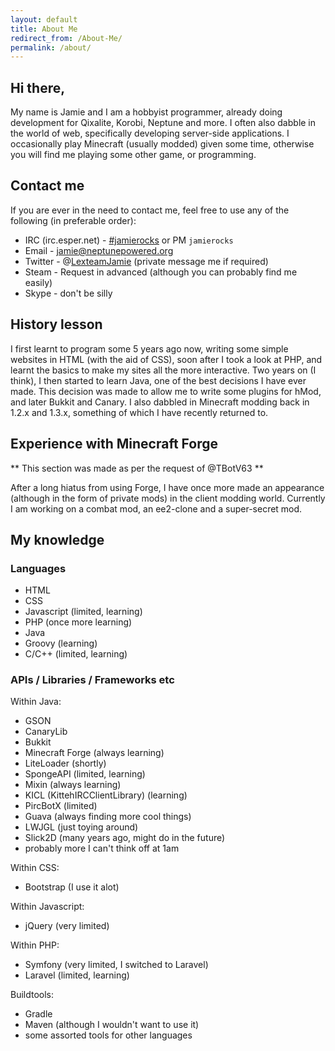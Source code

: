 ```yaml
---
layout: default
title: About Me
redirect_from: /About-Me/
permalink: /about/
---
```

## Hi there,
My name is Jamie and I am a hobbyist programmer, already doing development for Qixalite, Korobi, Neptune and more. I often also dabble in the world of web, specifically developing server-side applications. I occasionally play Minecraft (usually modded) given some time, otherwise you will find me playing some other game, or programming.

## Contact me
If you are ever in the need to contact me, feel free to use any of the following (in preferable order):

* IRC (irc.esper.net) - [#jamierocks](http://webchat.esper.net/?nick=&channels=jamierocks) or PM `jamierocks`
* Email - jamie@neptunepowered.org
* Twitter - @[LexteamJamie](https://twitter.com/LexteamJamie) (private message me if required)
* Steam - Request in advanced (although you can probably find me easily)
* Skype - don't be silly

## History lesson
I first learnt to program some 5 years ago now, writing some simple websites in HTML (with the aid of CSS), soon after I took a look at PHP, and learnt the basics to make my sites all the more interactive.
Two years on (I think), I then started to learn Java, one of the best decisions I have ever made. This decision was made to allow me to write some plugins for hMod, and later Bukkit and Canary. I also dabbled in Minecraft modding back in 1.2.x and 1.3.x, something of which I have recently returned to.

## Experience with Minecraft Forge
** This section was made as per the request of @TBotV63 **

After a long hiatus from using Forge, I have once more made an appearance (although in the form of private mods) in the client modding world. Currently I am working on a combat mod, an ee2-clone and a super-secret mod.

## My knowledge

### Languages

* HTML
* CSS
* Javascript (limited, learning)
* PHP (once more learning)
* Java
* Groovy (learning)
* C/C++ (limited, learning)

### APIs / Libraries / Frameworks etc

Within Java:

* GSON
* CanaryLib
* Bukkit
* Minecraft Forge (always learning)
* LiteLoader (shortly)
* SpongeAPI (limited, learning)
* Mixin (always learning)
* KICL (KittehIRCClientLibrary) (learning)
* PircBotX (limited)
* Guava (always finding more cool things)
* LWJGL (just toying around)
* Slick2D (many years ago, might do in the future)
* probably more I can't think off at 1am

Within CSS:

* Bootstrap (I use it alot)

Within Javascript:

* jQuery (very limited)

Within PHP:

* Symfony (very limited, I switched to Laravel)
* Laravel (limited, learning)

Buildtools:

* Gradle
* Maven (although I wouldn't want to use it)
* some assorted tools for other languages
